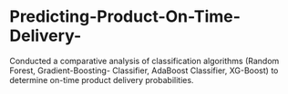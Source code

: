 # Predicting-Product-On-Time-Delivery-
Conducted a comparative analysis of classification algorithms (Random Forest, Gradient-Boosting- Classifier, AdaBoost Classifier, XG-Boost) to determine on-time product delivery probabilities.
